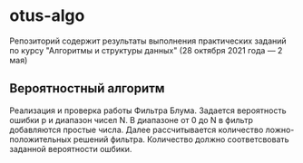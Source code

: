 # otus-algo
Репозиторий содержит результаты выполнения
практических заданий по курсу "Алгоритмы и структуры данных"
(28 октября 2021 года — 2 мая)

## Вероятностный алгоритм

Реализация и проверка работы Фильтра Блума.
Задается вероятность ошибки p и диапазон чисел N.
В диапазоне от 0 до N в фильтр добавляются простые числа.
Далее рассчитывается количество ложно-положительных решений фильтра.
Количество должно соответсвовать заданной вероятности ошбики.

